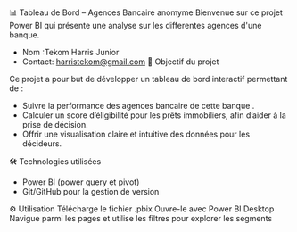 📊 Tableau de Bord – Agences Bancaire anomyme
Bienvenue sur ce projet Power BI qui présente une analyse sur les differentes agences d'une banque.

- Nom :Tekom Harris Junior 
- Contact: harristekom@gmail.com
🎯 Objectif du projet

Ce projet a pour but de développer un tableau de bord interactif permettant de :
* Suivre la performance des agences bancaire de cette banque .
* Calculer un score d’éligibilité pour les prêts immobiliers, afin d’aider à la prise de décision.
* Offrir une visualisation claire et intuitive des données pour les décideurs.

🛠️ Technologies utilisées

* Power BI (power query et pivot)
* Git/GitHub pour la gestion de version



⚙️ Utilisation
Télécharge le fichier .pbix
Ouvre-le avec Power BI Desktop
Navigue parmi les pages et utilise les filtres pour explorer les segments
